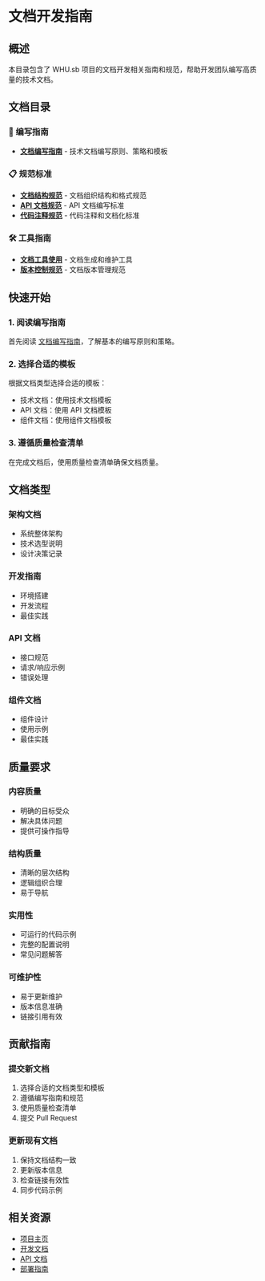 # 文档开发指南

## 概述

本目录包含了 WHU.sb 项目的文档开发相关指南和规范，帮助开发团队编写高质量的技术文档。

## 文档目录

### 📝 编写指南
- **[文档编写指南](./writing-guide.md)** - 技术文档编写原则、策略和模板

### 📋 规范标准
- **[文档结构规范](./structure-guide.md)** - 文档组织结构和格式规范
- **[API 文档规范](./api-docs-guide.md)** - API 文档编写标准
- **[代码注释规范](./code-comments-guide.md)** - 代码注释和文档化标准

### 🛠️ 工具指南
- **[文档工具使用](./tools-guide.md)** - 文档生成和维护工具
- **[版本控制规范](./version-control-guide.md)** - 文档版本管理规范

## 快速开始

### 1. 阅读编写指南
首先阅读 [文档编写指南](./writing-guide.md)，了解基本的编写原则和策略。

### 2. 选择合适的模板
根据文档类型选择合适的模板：
- 技术文档：使用技术文档模板
- API 文档：使用 API 文档模板
- 组件文档：使用组件文档模板

### 3. 遵循质量检查清单
在完成文档后，使用质量检查清单确保文档质量。

## 文档类型

### 架构文档
- 系统整体架构
- 技术选型说明
- 设计决策记录

### 开发指南
- 环境搭建
- 开发流程
- 最佳实践

### API 文档
- 接口规范
- 请求/响应示例
- 错误处理

### 组件文档
- 组件设计
- 使用示例
- 最佳实践

## 质量要求

### 内容质量
- 明确的目标受众
- 解决具体问题
- 提供可操作指导

### 结构质量
- 清晰的层次结构
- 逻辑组织合理
- 易于导航

### 实用性
- 可运行的代码示例
- 完整的配置说明
- 常见问题解答

### 可维护性
- 易于更新维护
- 版本信息准确
- 链接引用有效

## 贡献指南

### 提交新文档
1. 选择合适的文档类型和模板
2. 遵循编写指南和规范
3. 使用质量检查清单
4. 提交 Pull Request

### 更新现有文档
1. 保持文档结构一致
2. 更新版本信息
3. 检查链接有效性
4. 同步代码示例

## 相关资源

- [项目主页](https://github.com/WHU-sb/WHU-sb)
- [开发文档](../index.md)
- [API 文档](../../api/index.md)
- [部署指南](../../deploy/index.md)
